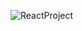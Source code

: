 ![ReactProject](https://user-images.githubusercontent.com/97594829/193471382-c1499c87-b902-459e-8304-7cda075f48f9.png)
